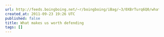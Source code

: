 ```yaml
---
url: http://feeds.boingboing.net/~r/boingboing/iBag/~3/0XBrTurq6Q0/what-makes-us-worth-defending.html
created_at: 2011-09-23 19:26 UTC
published: false
title: What makes us worth defending
tags: []
---
```



